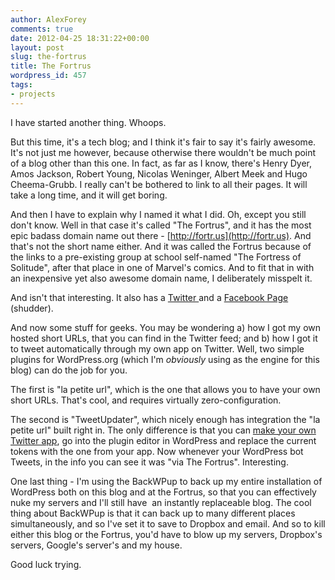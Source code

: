 ```yaml
---
author: AlexForey
comments: true
date: 2012-04-25 18:31:22+00:00
layout: post
slug: the-fortrus
title: The Fortrus
wordpress_id: 457
tags:
- projects
---
```


I have started another thing. Whoops.

But this time, it's a tech blog; and I think it's fair to say it's fairly awesome. It's not just me however, because otherwise there wouldn't be much point of a blog other than this one. In fact, as far as I know, there's Henry Dyer, Amos Jackson, Robert Young, Nicolas Weninger, Albert Meek and Hugo Cheema-Grubb. I really can't be bothered to link to all their pages. It will take a long time, and it will get boring.

And then I have to explain why I named it what I did. Oh, except you still don't know. Well in that case it's called "The Fortrus", and it has the most epic badass domain name out there - [http://fortr.us](http://fortr.us). And that's not the short name either. And it was called the Fortrus because of the links to a pre-existing group at school self-named "The Fortress of Solitude", after that place in one of Marvel's comics. And to fit that in with an inexpensive yet also awesome domain name, I deliberately misspelt it.

And isn't that interesting. It also has a [Twitter ](http://twitter.com/thefortrus)and a [Facebook Page](http://facebook.com/fortrus) (shudder).

And now some stuff for geeks. You may be wondering a) how I got my own hosted short URLs, that you can find in the Twitter feed; and b) how I got it to tweet automatically through my own app on Twitter. Well, two simple plugins for WordPress.org (which I'm _obviously_ using as the engine for this blog) can do the job for you.

The first is "la petite url", which is the one that allows you to have your own short URLs. That's cool, and requires virtually zero-configuration.

The second is "TweetUpdater", which nicely enough has integration the "la petite url" built right in. The only difference is that you can [make your own Twitter app](http://developer.twitter.com/apps), go into the plugin editor in WordPress and replace the current tokens with the one from your app. Now whenever your WordPress bot Tweets, in the info you can see it was "via The Fortrus". Interesting.

One last thing - I'm using the BackWPup to back up my entire installation of WordPress both on this blog and at the Fortrus, so that you can effectively nuke my servers and I'll still have  an instantly replaceable blog. The cool thing about BackWPup is that it can back up to many different places simultaneously, and so I've set it to save to Dropbox and email. And so to kill either this blog or the Fortrus, you'd have to blow up my servers, Dropbox's servers, Google's server's and my house.

Good luck trying.
